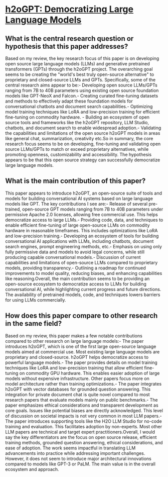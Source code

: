 # [h2oGPT: Democratizing Large Language Models](https://arxiv.org/abs/2306.08161)

## What is the central research question or hypothesis that this paper addresses?

Based on my review, the key research focus of this paper is on developing open source large language models (LLMs) and generative pretrained transformers (GPTs) through the h2oGPT project. The overarching goal seems to be creating the "world's best truly open-source alternative" to proprietary and closed-source LLMs and GPTs. Specifically, some of the central research aims appear to be:- Developing open source LLMs/GPTs ranging from 7B to 40B parameters using existing open source foundation models like GPT-NeoX and Falcon.- Creating curated fine-tuning datasets and methods to effectively adapt these foundation models for conversational chatbots and document search capabilities.- Optimizing model training techniques like LoRA and low-precision training for efficient fine-tuning on commodity hardware. - Building an ecosystem of open source tools and frameworks like the h2oGPT repository, LLM Studio, chatbots, and document search to enable widespread adoption.- Validating the capabilities and limitations of the open source h2oGPT models in areas like general chat, summarization, creativity etc.So in summary, the core research focus seems to be on developing, fine-tuning and validating open source LLMs/GPTs to match or exceed proprietary alternatives, while promoting openness, customizability and accessibility. The hypothesis appears to be that this open source strategy can successfully democratize large language models.


## What is the main contribution of this paper?

This paper appears to introduce h2oGPT, an open-source suite of tools and models for building conversational AI systems based on large language models like GPT. The key contributions I see are:- Release of several pre-trained, open-source GPT models ranging from 7B to 40B parameters under permissive Apache 2.0 licenses, allowing free commercial use. This helps democratize access to large LLMs.- Providing code, data, and techniques to enable efficient fine-tuning of large open-source LLMs on commodity hardware in reasonable timeframes. This includes optimizations like LoRA and low-precision training.- Developing an ecosystem of tools for building conversational AI applications with LLMs, including chatbots, document search engines, prompt engineering methods, etc.- Emphasis on using only fully permissive data and models to avoid legal concerns, while still producing capable conversational models.- Discussion of current capabilities and limitations of open-source LLMs compared to proprietary models, providing transparency.- Outlining a roadmap for continued improvements to model quality, reducing biases, and enhancing capabilities like reasoning.Overall, the main contribution seems to be providing an open-source ecosystem to democratize access to LLMs for building conversational AI, while highlighting current progress and future directions. The availability of pretrained models, code, and techniques lowers barriers for using LLMs commercially.


## How does this paper compare to other research in the same field?

Based on my review, this paper makes a few notable contributions compared to other research on large language models:- The paper introduces h2oGPT, which is one of the first large open-source language models aimed at commercial use. Most existing large language models are proprietary and closed-source. h2oGPT helps democratize access to powerful language models.- The paper provides details on model training techniques like LoRA and low-precision training that allow efficient fine-tuning on commodity GPU hardware. This enables easier adoption of large models without expensive infrastructure. Other papers focus more on model architecture rather than training optimizations.- The paper integrates h2oGPT with vector databases for grounded question answering. This integration for private document chat is quite novel compared to most research papers that evaluate models mainly on public benchmarks.- The paper emphasizes ethical considerations and transparent development as core goals. Issues like potential biases are directly acknowledged. This level of discussion on societal impacts is not very common in most LLM papers.- The paper introduces supporting tools like the H2O LLM Studio for no-code training and evaluation. This facilitates adoption by non-experts. Most other LLM papers are technical and target expert practitioners.Overall, I would say the key differentiators are the focus on open source release, efficient training methods, grounded question answering, ethical considerations, and ease of adoption. The work seems impactful in translating LLM advancements into practice while addressing important challenges. However, it does not seem to introduce major architectural innovations compared to models like GPT-3 or PaLM. The main value is in the overall ecosystem and approach.
